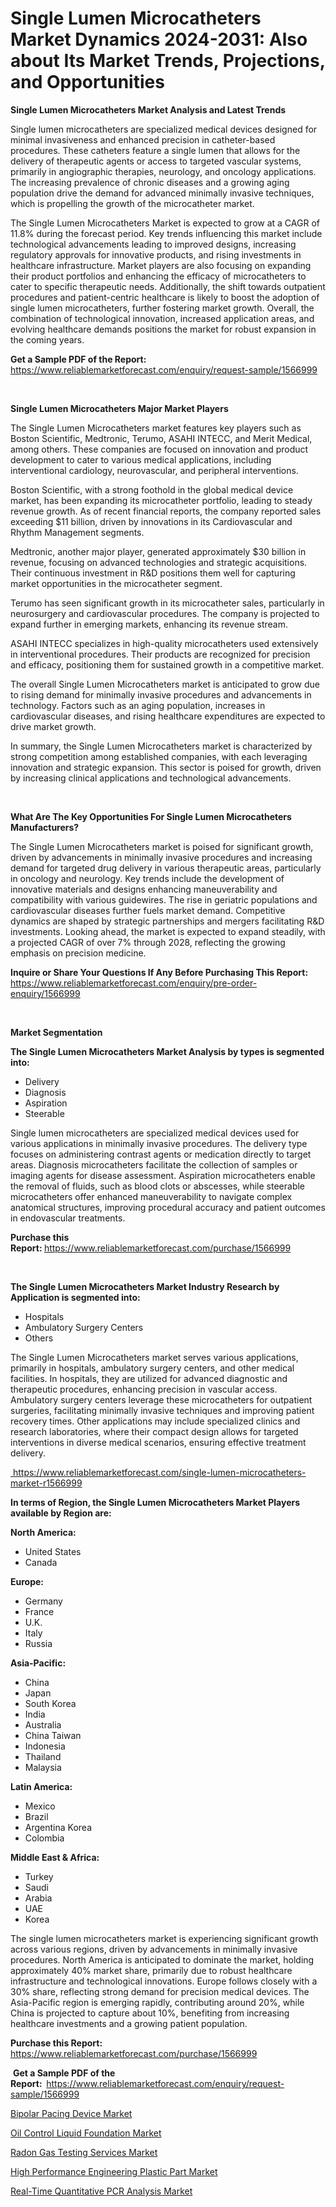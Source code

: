 <p><h1>Single Lumen Microcatheters Market Dynamics 2024-2031: Also about Its Market Trends, Projections, and Opportunities</h1></p><p><strong>Single Lumen Microcatheters Market Analysis and Latest Trends</strong></p>
<p><p>Single lumen microcatheters are specialized medical devices designed for minimal invasiveness and enhanced precision in catheter-based procedures. These catheters feature a single lumen that allows for the delivery of therapeutic agents or access to targeted vascular systems, primarily in angiographic therapies, neurology, and oncology applications. The increasing prevalence of chronic diseases and a growing aging population drive the demand for advanced minimally invasive techniques, which is propelling the growth of the microcatheter market.</p><p>The Single Lumen Microcatheters Market is expected to grow at a CAGR of 11.8% during the forecast period. Key trends influencing this market include technological advancements leading to improved designs, increasing regulatory approvals for innovative products, and rising investments in healthcare infrastructure. Market players are also focusing on expanding their product portfolios and enhancing the efficacy of microcatheters to cater to specific therapeutic needs. Additionally, the shift towards outpatient procedures and patient-centric healthcare is likely to boost the adoption of single lumen microcatheters, further fostering market growth. Overall, the combination of technological innovation, increased application areas, and evolving healthcare demands positions the market for robust expansion in the coming years.</p></p>
<p><strong>Get a Sample PDF of the Report:&nbsp;</strong> <a href="https://www.reliablemarketforecast.com/enquiry/request-sample/1566999">https://www.reliablemarketforecast.com/enquiry/request-sample/1566999</a></p>
<p>&nbsp;</p>
<p><strong>Single Lumen Microcatheters Major Market Players</strong></p>
<p><p>The Single Lumen Microcatheters market features key players such as Boston Scientific, Medtronic, Terumo, ASAHI INTECC, and Merit Medical, among others. These companies are focused on innovation and product development to cater to various medical applications, including interventional cardiology, neurovascular, and peripheral interventions.</p><p>Boston Scientific, with a strong foothold in the global medical device market, has been expanding its microcatheter portfolio, leading to steady revenue growth. As of recent financial reports, the company reported sales exceeding $11 billion, driven by innovations in its Cardiovascular and Rhythm Management segments.</p><p>Medtronic, another major player, generated approximately $30 billion in revenue, focusing on advanced technologies and strategic acquisitions. Their continuous investment in R&D positions them well for capturing market opportunities in the microcatheter segment.</p><p>Terumo has seen significant growth in its microcatheter sales, particularly in neurosurgery and cardiovascular procedures. The company is projected to expand further in emerging markets, enhancing its revenue stream.</p><p>ASAHI INTECC specializes in high-quality microcatheters used extensively in interventional procedures. Their products are recognized for precision and efficacy, positioning them for sustained growth in a competitive market.</p><p>The overall Single Lumen Microcatheters market is anticipated to grow due to rising demand for minimally invasive procedures and advancements in technology. Factors such as an aging population, increases in cardiovascular diseases, and rising healthcare expenditures are expected to drive market growth.</p><p>In summary, the Single Lumen Microcatheters market is characterized by strong competition among established companies, with each leveraging innovation and strategic expansion. This sector is poised for growth, driven by increasing clinical applications and technological advancements.</p></p>
<p>&nbsp;</p>
<p><strong>What Are The Key Opportunities For Single Lumen Microcatheters Manufacturers?</strong></p>
<p><p>The Single Lumen Microcatheters market is poised for significant growth, driven by advancements in minimally invasive procedures and increasing demand for targeted drug delivery in various therapeutic areas, particularly in oncology and neurology. Key trends include the development of innovative materials and designs enhancing maneuverability and compatibility with various guidewires. The rise in geriatric populations and cardiovascular diseases further fuels market demand. Competitive dynamics are shaped by strategic partnerships and mergers facilitating R&D investments. Looking ahead, the market is expected to expand steadily, with a projected CAGR of over 7% through 2028, reflecting the growing emphasis on precision medicine.</p></p>
<p><strong>Inquire or Share Your Questions If Any Before Purchasing This Report:</strong> <a href="https://www.reliablemarketforecast.com/enquiry/pre-order-enquiry/1566999">https://www.reliablemarketforecast.com/enquiry/pre-order-enquiry/1566999</a></p>
<p>&nbsp;</p>
<p><strong>Market Segmentation</strong></p>
<p><strong>The Single Lumen Microcatheters Market Analysis by types is segmented into:</strong></p>
<p><ul><li>Delivery</li><li>Diagnosis</li><li>Aspiration</li><li>Steerable</li></ul></p>
<p><p>Single lumen microcatheters are specialized medical devices used for various applications in minimally invasive procedures. The delivery type focuses on administering contrast agents or medication directly to target areas. Diagnosis microcatheters facilitate the collection of samples or imaging agents for disease assessment. Aspiration microcatheters enable the removal of fluids, such as blood clots or abscesses, while steerable microcatheters offer enhanced maneuverability to navigate complex anatomical structures, improving procedural accuracy and patient outcomes in endovascular treatments.</p></p>
<p><strong>Purchase this Report:&nbsp;</strong><a href="https://www.reliablemarketforecast.com/purchase/1566999">https://www.reliablemarketforecast.com/purchase/1566999</a></p>
<p>&nbsp;</p>
<p><strong>The Single Lumen Microcatheters Market Industry Research by Application is segmented into:</strong></p>
<p><ul><li>Hospitals</li><li>Ambulatory Surgery Centers</li><li>Others</li></ul></p>
<p><p>The Single Lumen Microcatheters market serves various applications, primarily in hospitals, ambulatory surgery centers, and other medical facilities. In hospitals, they are utilized for advanced diagnostic and therapeutic procedures, enhancing precision in vascular access. Ambulatory surgery centers leverage these microcatheters for outpatient surgeries, facilitating minimally invasive techniques and improving patient recovery times. Other applications may include specialized clinics and research laboratories, where their compact design allows for targeted interventions in diverse medical scenarios, ensuring effective treatment delivery.</p></p>
<p><a href="https://www.reliablemarketforecast.com/single-lumen-microcatheters-market-r1566999">&nbsp;https://www.reliablemarketforecast.com/single-lumen-microcatheters-market-r1566999</a></p>
<p><strong>In terms of Region, the Single Lumen Microcatheters Market Players available by Region are:</strong></p>
<p>
    <p> <strong> North America: </strong>
        <ul>
            <li>United States</li>
            <li>Canada</li>
        </ul>
        </p> 
    <p> <strong> Europe: </strong>
        <ul>
            <li>Germany</li>
            <li>France</li>
            <li>U.K.</li>
            <li>Italy</li>
            <li>Russia</li>
        </ul>
        </p> 
    <p> <strong> Asia-Pacific: </strong>
        <ul>
            <li>China</li>
            <li>Japan</li>
            <li>South Korea</li>
            <li>India</li>
            <li>Australia</li>
            <li>China Taiwan</li>
            <li>Indonesia</li>
            <li>Thailand</li>
            <li>Malaysia</li>
        </ul>
        </p> 
    <p> <strong> Latin America: </strong>
        <ul>
            <li>Mexico</li>
            <li>Brazil</li>
            <li>Argentina Korea</li>
            <li>Colombia</li>
        </ul>
        </p> 
    <p> <strong> Middle East & Africa: </strong>
        <ul>
            <li>Turkey</li>
            <li>Saudi</li>
            <li>Arabia</li>
            <li>UAE</li>
            <li>Korea</li>
        </ul>
    </p>
    </p>
<p><p>The single lumen microcatheters market is experiencing significant growth across various regions, driven by advancements in minimally invasive procedures. North America is anticipated to dominate the market, holding approximately 40% market share, primarily due to robust healthcare infrastructure and technological innovations. Europe follows closely with a 30% share, reflecting strong demand for precision medical devices. The Asia-Pacific region is emerging rapidly, contributing around 20%, while China is projected to capture about 10%, benefiting from increasing healthcare investments and a growing patient population.</p></p>
<p><strong>Purchase this Report: </strong><a href="https://www.reliablemarketforecast.com/purchase/1566999">https://www.reliablemarketforecast.com/purchase/1566999</a></p>
<p>&nbsp;<strong>Get a Sample PDF of the Report:&nbsp;&nbsp;</strong><a href="https://www.reliablemarketforecast.com/enquiry/request-sample/1566999">https://www.reliablemarketforecast.com/enquiry/request-sample/1566999</a></p>
<p><strong></strong></p>
<p><p><a href="https://medium.com/@sashabeier2023/bipolar-pacing-device-market-trends-a-detailed-study-of-its-market-segmentation-and-analyzing-the-4fefa193b482?postPublishedType=repub">Bipolar Pacing Device Market</a></p><p><a href="https://www.linkedin.com/pulse/oil-control-liquid-foundation-market-report-product-type-press-nxrhf?trackingId=tteqP2xgQsuwG0HVMACGZQ%3D%3D">Oil Control Liquid Foundation Market</a></p><p><a href="https://issuu.com/reportprime-2/docs/radon-gas-testing-services-market-s_399259d83530ef">Radon Gas Testing Services Market</a></p><p><a href="https://medium.com/@sashabeier2023/analyzing-high-performance-engineering-plastic-part-market-dynamics-and-growth-drivers-and-5002caf79ac0?postPublishedType=repub">High Performance Engineering Plastic Part Market</a></p><p><a href="https://github.com/pizolina/Market-Research-Report-List-6/blob/main/real-time-quantitative-pcr-analysis-market.md">Real-Time Quantitative PCR Analysis Market</a></p></p>